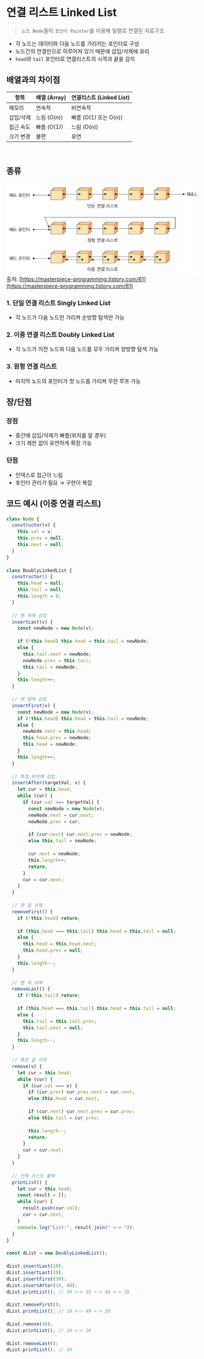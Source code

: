 # 연결 리스트 Linked List

> `노드 Node`들이 `포인터 Pointer`를 이용해 일렬로 연결된 자료구조

- 각 노드는 데이터와 다음 노드를 가리키는 포인터로 구성
- 노드간의 연결만으로 이루어져 있기 때문에 삽입/삭제에 유리
- `head`와 `tail` 포인터로 연결리스트의 시작과 끝을 감지
  <br>

## 배열과의 차이점

| 항목      | 배열 (Array) | 연결리스트 (Linked List) |
| --------- | ------------ | ------------------------ |
| 메모리    | 연속적       | 비연속적                 |
| 삽입/삭제 | 느림 (O(n))  | 빠름 (O(1) 또는 O(n))    |
| 접근 속도 | 빠름 (O(1))  | 느림 (O(n))              |
| 크기 변경 | 불편         | 유연                     |

<br>

## 종류

![linkedList](../img/linkedList/LinkedList.png)
출처: [https://masterpiece-programming.tistory.com/61](https://masterpiece-programming.tistory.com/61)

### 1. 단일 연결 리스트 Singly Linked List

- 각 노드가 다음 노드만 가리켜 순방향 탐색만 가능

### 2. 이중 연결 리스트 Doubly Linked List

- 각 노드가 이전 노드와 다음 노드를 모두 가리켜 양방향 탐색 가능

### 3. 원형 연결 리스트

- 마지막 노드의 포인터가 첫 노드를 가리켜 무한 루프 가능
  <br>

## 장/단점

### 장점

- 중간에 삽입/삭제가 빠름(위치를 알 경우)
- 크기 제한 없이 유연하게 확장 가능

### 단점

- 인덱스로 접근이 느림
- 포인터 관리가 필요 → 구현이 복잡
  <br>

## 코드 예시 (이중 연결 리스트)

```jsx
class Node {
  constructor(v) {
    this.val = v;
    this.prev = null;
    this.next = null;
  }
}

class DoublyLinkedList {
  constructor() {
    this.head = null;
    this.tail = null;
    this.length = 0;
  }

  // 맨 뒤에 삽입
  insertLast(v) {
    const newNode = new Node(v);

    if (!this.head) this.head = this.tail = newNode;
    else {
      this.tail.next = newNode;
      newNode.prev = this.tail;
      this.tail = newNode;
    }
    this.length++;
  }

  // 맨 앞에 삽입
  insertFirst(v) {
    const newNode = new Node(v);
    if (!this.head) this.head = this.tail = newNode;
    else {
      newNode.next = this.head;
      this.head.prev = newNode;
      this.head = newNode;
    }
    this.length++;
  }

  // 특정 위치에 삽입
  insertAfter(targetVal, v) {
    let cur = this.head;
    while (cur) {
      if (cur.val === targetVal) {
        const newNode = new Node(v);
        newNode.next = cur.next;
        newNode.prev = cur;

        if (cur.next) cur.next.prev = newNode;
        else this.tail = newNode;

        cur.next = newNode;
        this.length++;
        return;
      }
      cur = cur.next;
    }
  }

  // 맨 앞 삭제
  removeFirst() {
    if (!this.head) return;

    if (this.head === this.tail) this.head = this.tail = null;
    else {
      this.head = this.head.next;
      this.head.prev = null;
    }
    this.length--;
  }

  // 맨 뒤 삭제
  removeLast() {
    if (!this.tail) return;

    if (this.head === this.tail) this.head = this.tail = null;
    else {
      this.tail = this.tail.prev;
      this.tail.next = null;
    }
    this.length--;
  }

  // 특정 값 삭제
  remove(v) {
    let cur = this.head;
    while (cur) {
      if (cur.val === v) {
        if (cur.prev) cur.prev.next = cur.next;
        else this.head = cur.next;

        if (cur.next) cur.next.prev = cur.prev;
        else this.tail = cur.prev;

        this.length--;
        return;
      }
      cur = cur.next;
    }
  }

  // 전체 리스트 출력
  printList() {
    let cur = this.head;
    const result = [];
    while (cur) {
      result.push(cur.val);
      cur = cur.next;
    }
    console.log("List:", result.join(" <-> "));
  }
}

const dList = new DoublyLinkedList();

dList.insertLast(10);
dList.insertLast(20);
dList.insertFirst(30);
dList.insertAfter(10, 40);
dList.printList(); // 30 <-> 10 <-> 40 <-> 20

dList.removeFirst();
dList.printList(); // 10 <-> 40 <-> 20

dList.remove(40);
dList.printList(); // 10 <-> 20

dList.removeLast();
dList.printList(); // 10
```
